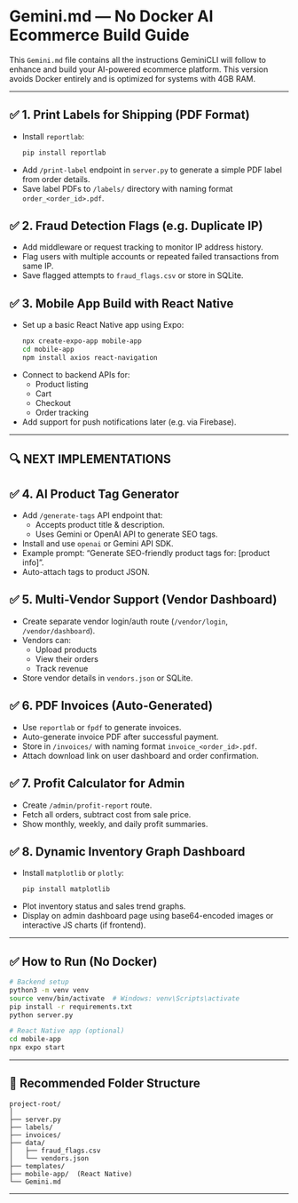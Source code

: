 # Gemini.md — No Docker AI Ecommerce Build Guide

This `Gemini.md` file contains all the instructions GeminiCLI will follow to enhance and build your AI-powered ecommerce platform. This version avoids Docker entirely and is optimized for systems with 4GB RAM.

---

## ✅ 1. Print Labels for Shipping (PDF Format)

- Install `reportlab`:
  ```bash
  pip install reportlab
  ```
- Add `/print-label` endpoint in `server.py` to generate a simple PDF label from order details.
- Save label PDFs to `/labels/` directory with naming format `order_<order_id>.pdf`.

## ✅ 2. Fraud Detection Flags (e.g. Duplicate IP)

- Add middleware or request tracking to monitor IP address history.
- Flag users with multiple accounts or repeated failed transactions from same IP.
- Save flagged attempts to `fraud_flags.csv` or store in SQLite.

## ✅ 3. Mobile App Build with React Native

- Set up a basic React Native app using Expo:
  ```bash
  npx create-expo-app mobile-app
  cd mobile-app
  npm install axios react-navigation
  ```
- Connect to backend APIs for:
  - Product listing
  - Cart
  - Checkout
  - Order tracking
- Add support for push notifications later (e.g. via Firebase).

---

## 🔍 NEXT IMPLEMENTATIONS

## ✅ 4. AI Product Tag Generator

- Add `/generate-tags` API endpoint that:
  - Accepts product title & description.
  - Uses Gemini or OpenAI API to generate SEO tags.
- Install and use `openai` or Gemini API SDK.
- Example prompt: “Generate SEO-friendly product tags for: [product info]”.
- Auto-attach tags to product JSON.

## ✅ 5. Multi-Vendor Support (Vendor Dashboard)

- Create separate vendor login/auth route (`/vendor/login`, `/vendor/dashboard`).
- Vendors can:
  - Upload products
  - View their orders
  - Track revenue
- Store vendor details in `vendors.json` or SQLite.

## ✅ 6. PDF Invoices (Auto-Generated)

- Use `reportlab` or `fpdf` to generate invoices.
- Auto-generate invoice PDF after successful payment.
- Store in `/invoices/` with naming format `invoice_<order_id>.pdf`.
- Attach download link on user dashboard and order confirmation.

## ✅ 7. Profit Calculator for Admin

- Create `/admin/profit-report` route.
- Fetch all orders, subtract cost from sale price.
- Show monthly, weekly, and daily profit summaries.

## ✅ 8. Dynamic Inventory Graph Dashboard

- Install `matplotlib` or `plotly`:
  ```bash
  pip install matplotlib
  ```
- Plot inventory status and sales trend graphs.
- Display on admin dashboard page using base64-encoded images or interactive JS charts (if frontend).

---

## ✅ How to Run (No Docker)

```bash
# Backend setup
python3 -m venv venv
source venv/bin/activate  # Windows: venv\Scripts\activate
pip install -r requirements.txt
python server.py

# React Native app (optional)
cd mobile-app
npx expo start
```

---

## 📁 Recommended Folder Structure

```
project-root/
│
├── server.py
├── labels/
├── invoices/
├── data/
│   ├── fraud_flags.csv
│   └── vendors.json
├── templates/
├── mobile-app/  (React Native)
└── Gemini.md
```

---


